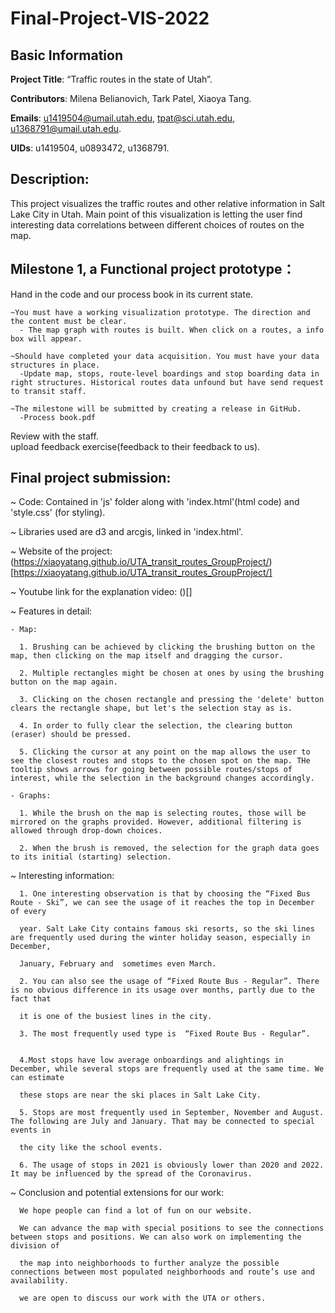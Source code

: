 # Final-Project-VIS-2022
## Basic Information
**Project Title**: “Traffic routes in the state of Utah”.

**Contributors**: Milena Belianovich, Tark Patel, Xiaoya Tang.

**Emails**: u1419504@umail.utah.edu, tpat@sci.utah.edu, u1368791@umail.utah.edu.

**UIDs**: u1419504, u0893472, u1368791.

## Description: 
This project visualizes the traffic routes and other relative information in Salt Lake City in Utah.
Main point of this visualization is letting the user find interesting data correlations between different choices of routes on the map.

## Milestone 1, a Functional project prototype：
  Hand in the code and our process book in its current state.

    ~You must have a working visualization prototype. The direction and the content must be clear.
      - The map graph with routes is built. When click on a routes, a info box will appear.
      
    ~Should have completed your data acquisition. You must have your data structures in place.
      -Update map, stops, route-level boardings and stop boarding data in right structures. Historical routes data unfound but have send request to transit staff.
      
    ~The milestone will be submitted by creating a release in GitHub.
      -Process book.pdf
    
  Review with the staff.\
  upload feedback exercise(feedback to their feedback to us).
  
 ## Final project submission: 
 ~ Code: Contained in 'js' folder along with 'index.html'(html code) and 'style.css' (for styling).  

 ~ Libraries used are d3 and arcgis, linked in 'index.html'.   

 ~ Website of the project:  (https://xiaoyatang.github.io/UTA_transit_routes_GroupProject/)[https://xiaoyatang.github.io/UTA_transit_routes_GroupProject/]

 ~ Youtube link for the explanation video:  ()[]

 ~ Features in detail:

    - Map:

      1. Brushing can be achieved by clicking the brushing button on the map, then clicking on the map itself and dragging the cursor.

      2. Multiple rectangles might be chosen at ones by using the brushing button on the map again.

      3. Clicking on the chosen rectangle and pressing the 'delete' button clears the rectangle shape, but let's the selection stay as is.

      4. In order to fully clear the selection, the clearing button (eraser) should be pressed.

      5. Clicking the cursor at any point on the map allows the user to see the closest routes and stops to the chosen spot on the map. THe tooltip shows arrows for going between possible routes/stops of interest, while the selection in the background changes accordingly.

    - Graphs:

      1. While the brush on the map is selecting routes, those will be mirrored on the graphs provided. However, additional filtering is allowed through drop-down choices.

      2. When the brush is removed, the selection for the graph data goes to its initial (starting) selection.
~ Interesting information:  

      1. One interesting observation is that by choosing the “Fixed Bus Route - Ski”, we can see the usage of it reaches the top in December of every 
      
      year. Salt Lake City contains famous ski resorts, so the ski lines are frequently used during the winter holiday season, especially in December,
      
      January, February and  sometimes even March.
      
      2. You can also see the usage of “Fixed Route Bus - Regular”. There is no obvious difference in its usage over months, partly due to the fact that
      
      it is one of the busiest lines in the city.

      3. The most frequently used type is  “Fixed Route Bus - Regular”. 
      
      
      4.Most stops have low average onboardings and alightings in December, while several stops are frequently used at the same time. We can estimate
      
      these stops are near the ski places in Salt Lake City.
      
      5. Stops are most frequently used in September, November and August. The following are July and January. That may be connected to special events in
      
      the city like the school events.
      
      6. The usage of stops in 2021 is obviously lower than 2020 and 2022. It may be influenced by the spread of the Coronavirus.
      
~ Conclusion and potential extensions for our work:

      We hope people can find a lot of fun on our website.
      
      We can advance the map with special positions to see the connections between stops and positions. We can also work on implementing the division of
      
      the map into neighborhoods to further analyze the possible connections between most populated neighborhoods and route’s use and availability.
      
      we are open to discuss our work with the UTA or others.
      
      


